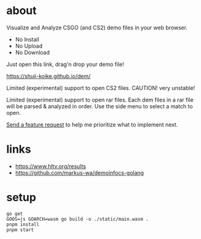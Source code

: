 # about

Visualize and Analyze CSGO (and CS2) demo files in your web browser.

- No Install
- No Upload
- No Download

Just open this link, drag'n drop your demo file!

https://shuji-koike.github.io/dem/

Limited (experimental) support to open CS2 files.
CAUTION! very unstable!

Limited (experimental) support to open rar files.
Each dem files in a rar file will be parsed & analyzed in order.
Use the side menu to select a match to open.

[Send a feature request](https://github.com/shuji-koike/dem/discussions/categories/ideas) to help me prioritize what to implement next.

# links

- https://www.hltv.org/results
- https://github.com/markus-wa/demoinfocs-golang

# setup

```
go get
GOOS=js GOARCH=wasm go build -o ./static/main.wasm .
pnpm install
pnpm start
```
